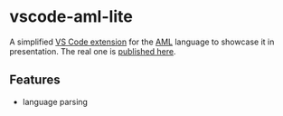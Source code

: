 # vscode-aml-lite

A simplified [VS Code extension](https://code.visualstudio.com/api) for the [AML](https://azimutt.app/aml) language to showcase it in presentation.
The real one is [published here](https://marketplace.visualstudio.com/items?itemName=azimutt.vscode-aml).

## Features

- language parsing
